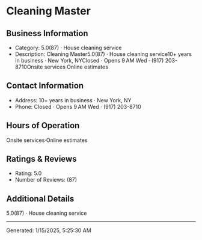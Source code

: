 # Cleaning Master

## Business Information
- Category: 5.0(87) · House cleaning service
- Description: Cleaning Master5.0(87) · House cleaning service10+ years in business · New York, NYClosed ⋅ Opens 9 AM Wed · (917) 203-8710Onsite services·Online estimates

## Contact Information
- Address: 10+ years in business · New York, NY
- Phone: Closed ⋅ Opens 9 AM Wed · (917) 203-8710


## Hours of Operation
Onsite services·Online estimates

## Ratings & Reviews
- Rating: 5.0
- Number of Reviews: (87)

## Additional Details
5.0(87) · House cleaning service

---
Generated: 1/15/2025, 5:25:30 AM